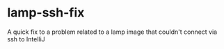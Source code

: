 # lamp-ssh-fix
A quick fix to a problem related to a lamp image that couldn't connect via ssh to IntelliJ
